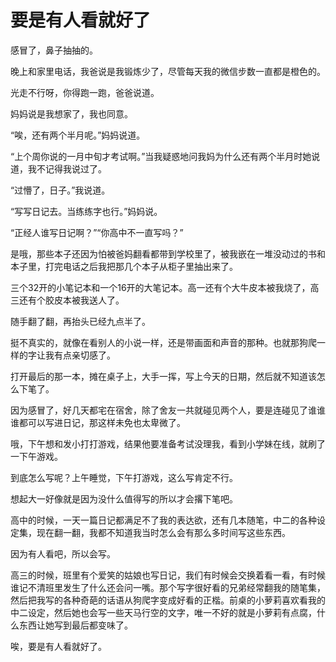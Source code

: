 # 要是有人看就好了
感冒了，鼻子抽抽的。
 
晚上和家里电话，我爸说是我锻炼少了，尽管每天我的微信步数一直都是橙色的。
 
光走不行呀，你得跑一跑，爸爸说道。
 
妈妈说是我想家了，我也同意。
 
“唉，还有两个半月呢。”妈妈说道。
 
“上个周你说的一月中旬才考试啊。”当我疑惑地问我妈为什么还有两个半月时她说道，我不记得我说过了。
 
“过懵了，日子。”我说道。
 
“写写日记去。当练练字也行。”妈妈说。
 
“正经人谁写日记啊？”“你高中不一直写吗？”
 
是哦，那些本子还因为怕被爸妈翻看都带到学校里了，被我嵌在一堆没动过的书和本子里，打完电话之后我把那几个本子从柜子里抽出来了。
 
三个32开的小笔记本和一个16开的大笔记本。高一还有个大牛皮本被我烧了，高三还有个胶皮本被我送人了。
 
随手翻了翻，再抬头已经九点半了。
 
挺不真实的，就像在看别人的小说一样，还是带画面和声音的那种。也就那狗爬一样的字让我有点亲切感了。
 
打开最后的那一本，摊在桌子上，大手一挥，写上今天的日期，然后就不知道该怎么下笔了。
 
因为感冒了，好几天都宅在宿舍，除了舍友一共就碰见两个人，要是连碰见了谁谁谁都可以写进日记，那这样未免也太卑微了。
 
哦，下午想和发小打打游戏，结果他要准备考试没理我，看到小学妹在线，就刷了一下午游戏。
 
到底怎么写呢？上午睡觉，下午打游戏，这么写肯定不行。
 
想起大一好像就是因为没什么值得写的所以才会撂下笔吧。
 
高中的时候，一天一篇日记都满足不了我的表达欲，还有几本随笔，中二的各种设定集，现在翻一翻，我都不知道我当时怎么会有那么多时间写这些东西。
 
因为有人看吧，所以会写。
 
高三的时候，班里有个爱笑的姑娘也写日记，我们有时候会交换着看一看，有时候谁记不清班里发生了什么还会问一嘴。那个写字很好看的兄弟经常翻我的随笔集，然后把我写的各种奇葩的话语从狗爬字变成好看的正楷。前桌的小萝莉喜欢看我的中二设定，然后她也会写一些天马行空的文字，唯一不好的就是小萝莉有点腐，什么东西让她写到最后都变味了。
 
唉，要是有人看就好了。